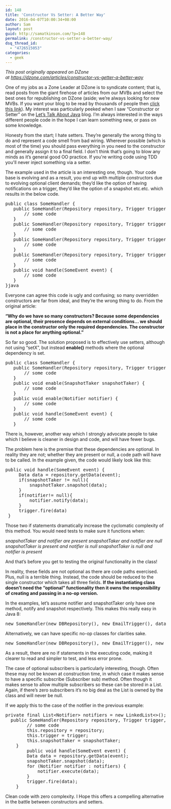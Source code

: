 ```yaml
---
id: 148
title: 'Constructor Vs Setter: A Better Way'
date: 2016-04-07T10:00:34+08:00
author: Sam
layout: post
guid: http://samatkinson.com/?p=148
permalink: /constructor-vs-setter-a-better-way/
dsq_thread_id:
  - "4726515053"
categories:
  - geek
---
```

<em>This post originally appeared on DZone at <a href="https://dzone.com/articles/constructor-vs-getter-a-better-way">https://dzone.com/articles/constructor-vs-getter-a-better-way</a></em>

One of my jobs as a Zone Leader at DZone is to syndicate content; that is, read posts from the giant firehose of articles from our MVBs and select the best ones for republishing on DZone (aside; we’re always looking for new MVBs. If you want your blog to be read by thousands of people then <a href="https://dzone.com/pages/mvb" rel="nofollow">click this link</a>). My interest was particularly peeked when I saw “Constructor or Setter” on the <a href="https://dzone.com/articles/letstalkaboutjava.blogspot.cl/2016/02/constructor-or-setter.html">Let’s Talk About Java</a> blog. I’m always interested in the ways different people code in the hope I can learn something new, or pass on some knowledge.

Honesty from the start; I hate setters. They’re generally the wrong thing to do and represent a code smell from bad wiring. Wherever possible (which is most of the time) you should pass everything in you need to the constructor and generally assign it to a final field. I don’t think that’s going to blow any minds as it’s general good OO practice. If you're writing code using TDD you'll never inject something via a setter.

The example used in the article is an interesting one, though. Your code base is evolving and as a result, you end up with multiple constructors due to evolving optional client demands; they’d like the option of having notifications on a trigger, they’d like the option of a snapshot etc.etc. which results in the below code.
<div class="CodeMirror cm-s-default">
<div class="CodeMirror-scroll">
<div class="CodeMirror-sizer">
<div>
<div class="CodeMirror-lines">
<div>
<div class="CodeMirror-code">
<div>
<div class="CodeMirror-gutter-wrapper">
<pre class="EnlighterJSRAW" data-enlighter-language="java">public class SomeHandler {
   public SomeHandler(Repository repository, Trigger trigger) {
       // some code
   }
   public SomeHandler(Repository repository, Trigger trigger, SnapshotTaker snapshotTaker) {
       // some code
   }
   public SomeHandler(Repository repository, Trigger trigger, Notifier notifier) {
       // some code
   }
   public SomeHandler(Repository repository, Trigger trigger, SnapshotTaker snapshotTaker, Notifier notifier) {
       // some code
   }
   public void handle(SomeEvent event) {
       // some code
   }
}java</pre>
</div>
</div>
</div>
</div>
</div>
</div>
</div>
</div>
</div>
Everyone can agree this code is ugly and confusing; so many overridden constructors are far from ideal, and they’re the wrong thing to do. From the original article:

<strong>“Why do we have so many constructors? Because some dependencies are optional, their presence depends on external conditions… we should place in the constructor only the required dependencies. The constructor is not a place for anything optional.”</strong>

So far so good. The solution proposed is to effectively use setters, although not using “setX”, but instead <strong>enable()</strong> methods where the optional dependency is set.
<div class="CodeMirror cm-s-default">
<div class="CodeMirror-scroll">
<div class="CodeMirror-sizer">
<div>
<div class="CodeMirror-lines">
<div>
<div class="CodeMirror-code">
<div>
<div class="CodeMirror-gutter-wrapper">
<pre class="EnlighterJSRAW" data-enlighter-language="java">public class SomeHandler {
   public SomeHandler(Repository repository, Trigger trigger) {
       // some code
   }
   public void enable(SnapshotTaker snapshotTaker) {
       // some code
   }
   public void enable(Notifier notifier) {
       // some code
   }
   public void handle(SomeEvent event) {
       // some code
   }</pre>
</div>
</div>
</div>
</div>
</div>
</div>
</div>
</div>
</div>
There is, however, another way which I strongly advocate people to take which I believe is cleaner in design and code, and will have fewer bugs.

The problem here is the premise that these dependencies are optional. In reality they are not; whether they are present or null, a code path will have to be called. In the example given, the code would likely look like this:
<pre class="EnlighterJSRAW" data-enlighter-language="java">public void handle(SomeEvent event) {
     Data data = repository.getData(event);
     if(snapshotTaker != null){
         snapshotTaker.snapshot(data);
     }
     if(notifier!= null){
         notifier.notify(data);
     }
     trigger.fire(data)
 }</pre>
<div class="CodeMirror cm-s-default"></div>
Those two if statements dramatically increase the cyclomatic complexity of this method. You would need tests to make sure it functions when:

<em>snapshotTaker and notifier are present
snapshotTaker and notifier are null
snapshotTaker is present and notifier is null
snapshotTaker is null and notifier is present</em>

And that’s before you get to testing the original functionality in the class!

In reality, these fields are not optional as there are code paths exercised. Plus, null is a terrible thing. Instead, the code should be reduced to the single constructor which takes all three fields. <strong>If the instantiating class doesn’t need the “optional” functionality then it owns the responsibility of creating and passing in a no-op version.</strong>

In the examples, let’s assume notifier and snapshotTaker only have one method, notify and snapshot respectively. This makes this really easy in Java 8:
<div class="CodeMirror cm-s-default">
<div class="CodeMirror-scroll">
<div class="CodeMirror-sizer">
<div class="CodeMirror-lines">
<div class="CodeMirror-code">
<div class="CodeMirror-gutter-wrapper"></div>
<pre class="EnlighterJSRAW" data-enlighter-language="java">new SomeHandler(new DBRepository(), new EmailTrigger(), data -&gt;{}, data -&gt; {});</pre>
</div>
</div>
</div>
<div class="CodeMirror-gutters"></div>
</div>
</div>
Alternatively, we can have specific no-op classes for clarities sake.
<div class="CodeMirror cm-s-default">
<div class="CodeMirror-scroll">
<div class="CodeMirror-sizer"></div>
<pre class="EnlighterJSRAW" data-enlighter-language="java">new SomeHandler(new DBRepository(), new EmailTrigger(), new NoOpSnapshotTaker(), new NoOpNotifier());
</pre>
</div>
</div>
As a result, there are no if statements in the executing code, making it clearer to read and simpler to test, and less error prone.

The case of optional subscribers is particularly interesting, though. Often these may not be known at construction time, in which case it makes sense to have a specific subscribe (Subscriber sub) method. Often though it makes sense to allow multiple subscribers so these can be stored in a List. Again, if there’s zero subscribers it’s no big deal as the List is owned by the class and will never be null.

If we apply this to the case of the notifier in the previous example:
<div class="CodeMirror cm-s-default">
<div class="CodeMirror-scroll">
<div class="CodeMirror-sizer">
<div>
<div class="CodeMirror-lines">
<div>
<div class="CodeMirror-code">
<div>
<div class="CodeMirror-gutter-wrapper">
<pre class="EnlighterJSRAW" data-enlighter-language="java">private final List&lt;Notifier&gt; notifiers = new LinkedList&lt;&gt;();
  public SomeHandler(Repository repository, Trigger trigger, SnapshotTaker snapshotTaker) {
        // some code
        this.repository = repository;
        this.trigger = trigger;
        this.snapshotTaker = snapshotTaker;
    }
        public void handle(SomeEvent event) {
        Data data = repository.getData(event);
        snapshotTaker.snapshot(data);
        for (Notifier notifier : notifiers) {
            notifier.execute(data);
        }
        trigger.fire(data);
    }</pre>
</div>
</div>
</div>
</div>
</div>
</div>
</div>
</div>
</div>
Clean code with zero complexity. I Hope this offers a compelling alternative in the battle between constructors and setters.